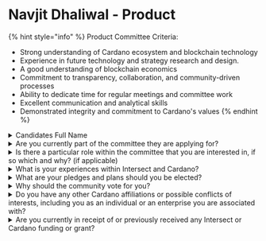 # Navjit Dhaliwal - Product

{% hint style="info" %}
Product Committee Criteria:

* Strong understanding of Cardano ecosystem and blockchain technology
* Experience in future technology and strategy research and design.
* A good understanding of blockchain economics&#x20;
* Commitment to transparency, collaboration, and community-driven processes
* Ability to dedicate time for regular meetings and committee work
* Excellent communication and analytical skills
* Demonstrated integrity and commitment to Cardano's values
{% endhint %}

<details>

<summary>Candidates Full Name</summary>

Navjit Dhaliwal

</details>



<details>

<summary>Are you currently part of the committee they are applying for?</summary>

No

</details>



<details>

<summary>Is there a particular role within the committee that you are interested in, if so which and why? (if applicable)</summary>

Direction and Vision. We believe we bring a unique perspective to this specific role because of previous entrepreneurship and business success.

</details>



<details>

<summary>What is your experiences within Intersect and Cardano?</summary>

Iagon is a web3 project building on Cardano. We want to bring a new perspective to Intersect.

</details>



<details>

<summary>What are your pledges and plans should you be elected?</summary>

Ensuring that business aspects and value propositions are met in the product processes.

</details>



<details>

<summary>Why should the community vote for you?</summary>

Iagon has been fully committed to Cardano, and has shown this through various activities like registering as a DRep, signing up as a enterprise Intersect member and supporting Cardano in web2 adoption. In this specific role, Iagon brings a unique perspective, focusing on business and real world adoption.

</details>



<details>

<summary>Do you have any other Cardano affiliations or possible conflicts of interests, including you as an individual or an enterprise you are associated with?</summary>

I´m associated with Iagon (CEO and Founder).

</details>



<details>

<summary>Are you currently in receipt of or previously received any Intersect or Cardano funding or grant?</summary>

Approved for Catalyst funding in Fund12. Future applications in catalyst for Iagon.

</details>
